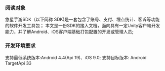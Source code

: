 
### 阅读对象
悠星手游SDK（以下简称 SDK)是一套包含了账号、支付、埋点统计、客诉等功能的软件开发工具包；
本文是一份SDK的接入文档，面向具有一定Unity客户端开发能力，并了解Android、iOS客户端基础打包配置的开发或管理人员;

### 开发环境要求
支持最低系统版本:Android 4.4(Api 19)、iOS 9.0;
支持目标版本: Android TargetApi 33
